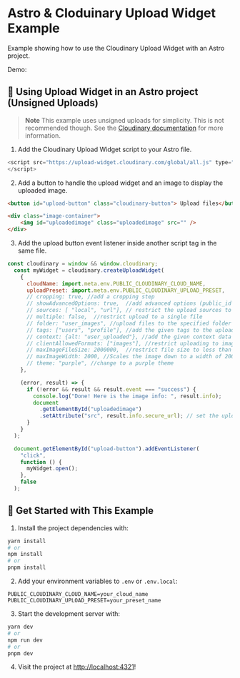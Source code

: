 # Astro & Cloduinary Upload Widget Example

Example showing how to use the Cloudinary Upload Widget with an Astro project.

Demo: 

## 🧰 Using Upload Widget in an Astro project (Unsigned Uploads)

> **Note**
> This example uses unsigned uploads for simplicity. This is not recommended though. See the [Cloudinary documentation](https://cloudinary.com/documentation/upload_widget#unsigned_uploads) for more information.

1. Add the Cloudinary Upload Widget script to your Astro file.

```js
<script src="https://upload-widget.cloudinary.com/global/all.js" type="text/javascript">  
</script>
```

2. Add a button to handle the upload widget and an image to display the uploaded image.

```html
<button id="upload-button" class="cloudinary-button"> Upload files</button>

<div class="image-container">
    <img id="uploadedimage" class="uploadedimage" src="" />
</div>
```

3. Add the upload button event listener inside another script tag in the same file.

```js
const cloudinary = window && window.cloudinary;
  const myWidget = cloudinary.createUploadWidget(
    {
      cloudName: import.meta.env.PUBLIC_CLOUDINARY_CLOUD_NAME,
      uploadPreset: import.meta.env.PUBLIC_CLOUDINARY_UPLOAD_PRESET,
      // cropping: true, //add a cropping step
      // showAdvancedOptions: true,  //add advanced options (public_id and tag)
      // sources: [ "local", "url"], // restrict the upload sources to URL and local files
      // multiple: false,  //restrict upload to a single file
      // folder: "user_images", //upload files to the specified folder
      // tags: ["users", "profile"], //add the given tags to the uploaded files
      // context: {alt: "user_uploaded"}, //add the given context data to the uploaded files
      // clientAllowedFormats: ["images"], //restrict uploading to image files only
      // maxImageFileSize: 2000000,  //restrict file size to less than 2MB
      // maxImageWidth: 2000, //Scales the image down to a width of 2000 pixels before uploading
      // theme: "purple", //change to a purple theme
    },

    (error, result) => {
      if (!error && result && result.event === "success") {
        console.log("Done! Here is the image info: ", result.info);
        document
          .getElementById("uploadedimage")
          .setAttribute("src", result.info.secure_url); // set the uploaded image url as the src attribute of the image element
      }
    }
  );

  document.getElementById("upload-button").addEventListener(
    "click",
    function () {
      myWidget.open();
    },
    false
  );
```

## 🚀 Get Started with This Example

1. Install the project dependencies with:

```bash
yarn install
# or
npm install
# or
pnpm install
```

2. Add your environment variables to `.env` or `.env.local`:

```
PUBLIC_CLOUDINARY_CLOUD_NAME=your_cloud_name
PUBLIC_CLOUDINARY_UPLOAD_PRESET=your_preset_name
```

3. Start the development server with:

```bash
yarn dev
# or
npm run dev
# or
pnpm dev
```

4. Visit the project at <http://localhost:4321>!
